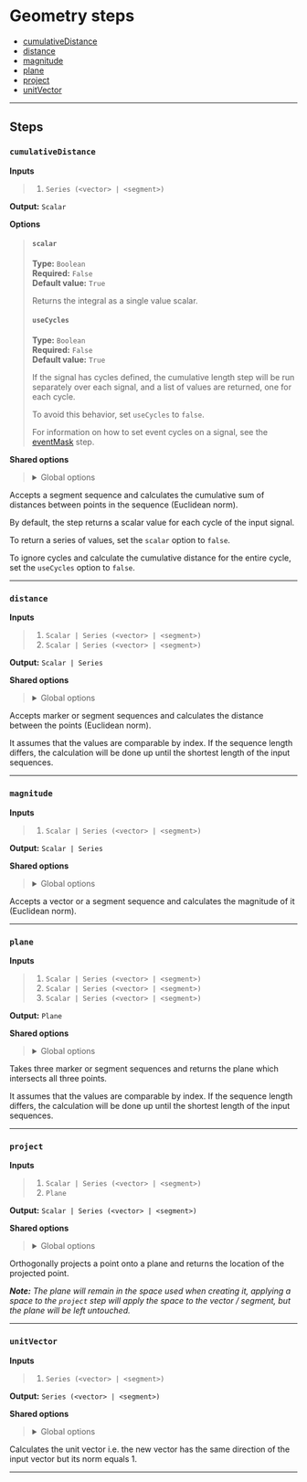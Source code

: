 # Geometry steps

- [cumulativeDistance](#cumulativedistance)
- [distance](#distance)
- [magnitude](#magnitude)
- [plane](#plane)
- [project](#project)
- [unitVector](#unitvector)


---

## Steps

### `cumulativeDistance`

**Inputs**
>
> 1. `Series (<vector> | <segment>)`
>

**Output:** `Scalar`

**Options**
>
> #### `scalar`
>
> **Type:** `Boolean`  
> **Required:** `False`  
> **Default value:** `True`  
>
> Returns the integral as a single value scalar.
>
> #### `useCycles`
>
> **Type:** `Boolean`  
> **Required:** `False`  
> **Default value:** `True`  
>
> If the signal has cycles defined, the cumulative length step will be run 
> separately over each signal, and a list of values are returned, 
> one for each cycle.
>
> To avoid this behavior, set `useCycles` to `false`.
>
> For information on how to set event cycles on a signal, 
> see the [eventMask](./event-utils.md) step.
>

**Shared options**
>
> <details><summary>Global options</summary>
> 
> The following options are available globally on all steps.
>
> * [export](./index.md#export)
> * [output](./index.md#output)
> * [set](./index.md#set)
> * [space](./index.md#space)
>
>
></details>
>


Accepts a segment sequence and calculates the cumulative 
sum of distances between points in the sequence (Euclidean norm).

By default, the step returns a scalar value for each cycle of the input signal.

To return a series of values, set the `scalar` option to `false`.

To ignore cycles and calculate the cumulative distance for the entire cycle, 
set the `useCycles` option to `false`.

---

### `distance`

**Inputs**
>
> 1. `Scalar | Series (<vector> | <segment>)`
> 2. `Scalar | Series (<vector> | <segment>)`
>

**Output:** `Scalar | Series`


**Shared options**
>
> <details><summary>Global options</summary>
> 
> The following options are available globally on all steps.
>
> * [export](./index.md#export)
> * [output](./index.md#output)
> * [set](./index.md#set)
> * [space](./index.md#space)
>
>
></details>
>


Accepts marker or segment sequences and calculates the distance 
between the points (Euclidean norm).

It assumes that the values are comparable by index. If the sequence 
length differs, the calculation will be done up until the shortest 
length of the input sequences.

---

### `magnitude`

**Inputs**
>
> 1. `Scalar | Series (<vector> | <segment>)`
>

**Output:** `Scalar | Series`


**Shared options**
>
> <details><summary>Global options</summary>
> 
> The following options are available globally on all steps.
>
> * [export](./index.md#export)
> * [output](./index.md#output)
> * [set](./index.md#set)
> * [space](./index.md#space)
>
>
></details>
>


Accepts a vector or a segment sequence and calculates 
the magnitude of it (Euclidean norm).

---

### `plane`

**Inputs**
>
> 1. `Scalar | Series (<vector> | <segment>)`
> 2. `Scalar | Series (<vector> | <segment>)`
> 3. `Scalar | Series (<vector> | <segment>)`
>

**Output:** `Plane`


**Shared options**
>
> <details><summary>Global options</summary>
> 
> The following options are available globally on all steps.
>
> * [export](./index.md#export)
> * [output](./index.md#output)
> * [set](./index.md#set)
> * [space](./index.md#space)
>
>
></details>
>


Takes three marker or segment sequences and returns the plane 
which intersects all three points.

It assumes that the values are comparable by index. If the sequence 
length differs, the calculation will be done up until the shortest 
length of the input sequences.

---

### `project`

**Inputs**
>
> 1. `Scalar | Series (<vector> | <segment>)`
> 2. `Plane`
>

**Output:** `Scalar | Series (<vector> | <segment>)`


**Shared options**
>
> <details><summary>Global options</summary>
> 
> The following options are available globally on all steps.
>
> * [export](./index.md#export)
> * [output](./index.md#output)
> * [set](./index.md#set)
> * [space](./index.md#space)
>
>
></details>
>


Orthogonally projects a point onto a plane and returns the 
location of the projected point.

***Note:*** *The plane will remain in the space used when 
creating it, applying a space to the `project` step will 
apply the space to the vector / segment, but the plane will 
be left untouched.*

---

### `unitVector`

**Inputs**
>
> 1. `Series (<vector> | <segment>)`
>

**Output:** `Series (<vector> | <segment>)`


**Shared options**
>
> <details><summary>Global options</summary>
> 
> The following options are available globally on all steps.
>
> * [export](./index.md#export)
> * [output](./index.md#output)
> * [set](./index.md#set)
> * [space](./index.md#space)
>
>
></details>
>


Calculates the unit vector i.e. the new vector has the same 
direction of the input vector but its norm equals 1.

---

